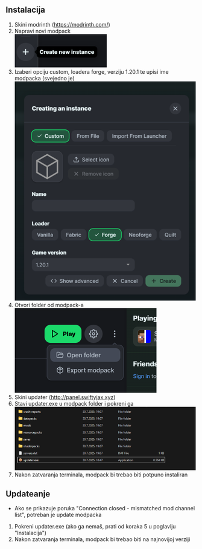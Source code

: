 ## Instalacija
1. Skini modrinth (https://modrinth.com/)  
2. Napravi novi modpack  
![alt text](tutorial/createinstance.png)  
4. Izaberi opciju custom, loadera forge, verziju 1.20.1 te upisi ime modpacka (svejedno je)
![alt text](tutorial/createmodpack.png)  
5. Otvori folder od modpack-a  
![alt text](tutorial/openfolder.png)  
6. Skini updater (http://panel.swiftyjax.xyz)  
7. Stavi updater.exe u modpack folder i pokreni ga  
![alt text](tutorial/folder.png)  
8. Nakon zatvaranja terminala, modpack bi trebao biti potpuno instaliran

## Updateanje
- Ako se prikazuje poruka "Connection closed - mismatched mod channel list", potreban je update modpacka
1. Pokreni updater.exe (ako ga nemaš, prati od koraka 5 u poglavlju "Instalacija")
2. Nakon zatvaranja terminala, modpack bi trebao biti na najnovijoj verziji
